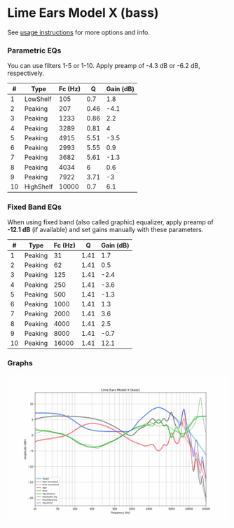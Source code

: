 # Lime Ears Model X (bass)
See [usage instructions](https://github.com/jaakkopasanen/AutoEq#usage) for more options and info.

### Parametric EQs
You can use filters 1-5 or 1-10. Apply preamp of -4.3 dB or -6.2 dB, respectively.

|   # | Type      |   Fc (Hz) |    Q |   Gain (dB) |
|-----|-----------|-----------|------|-------------|
|   1 | LowShelf  |       105 | 0.7  |         1.8 |
|   2 | Peaking   |       207 | 0.46 |        -4.1 |
|   3 | Peaking   |      1233 | 0.86 |         2.2 |
|   4 | Peaking   |      3289 | 0.81 |         4   |
|   5 | Peaking   |      4915 | 5.51 |        -3.5 |
|   6 | Peaking   |      2993 | 5.55 |         0.9 |
|   7 | Peaking   |      3682 | 5.61 |        -1.3 |
|   8 | Peaking   |      4034 | 6    |         0.6 |
|   9 | Peaking   |      7922 | 3.71 |        -3   |
|  10 | HighShelf |     10000 | 0.7  |         6.1 |

### Fixed Band EQs
When using fixed band (also called graphic) equalizer, apply preamp of **-12.1 dB** (if available) and set gains manually with these parameters.

|   # | Type    |   Fc (Hz) |    Q |   Gain (dB) |
|-----|---------|-----------|------|-------------|
|   1 | Peaking |        31 | 1.41 |         1.7 |
|   2 | Peaking |        62 | 1.41 |         0.5 |
|   3 | Peaking |       125 | 1.41 |        -2.4 |
|   4 | Peaking |       250 | 1.41 |        -3.6 |
|   5 | Peaking |       500 | 1.41 |        -1.3 |
|   6 | Peaking |      1000 | 1.41 |         1.3 |
|   7 | Peaking |      2000 | 1.41 |         3.6 |
|   8 | Peaking |      4000 | 1.41 |         2.5 |
|   9 | Peaking |      8000 | 1.41 |        -0.7 |
|  10 | Peaking |     16000 | 1.41 |        12.1 |

### Graphs
![](./Lime%20Ears%20Model%20X%20(bass).png)
